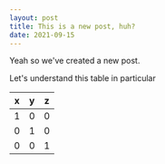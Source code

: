 ```yaml
---
layout: post
title: This is a new post, huh?
date: 2021-09-15
---
```


Yeah so we've created a new post.

Let's understand this table in particular

| x | y | z |
|---|---|---|
| 1 | 0 | 0 |
| 0 | 1 | 0 |
| 0 | 0 | 1 | 